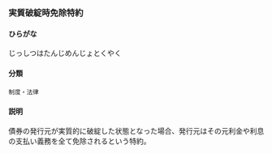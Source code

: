 <div style="display:none;">

## [あ行](securities-terms?id=あ行)
## [か行](securities-terms?id=か行)
## [さ行](securities-terms?id=さ行)

</div>

### 実質破綻時免除特約

#### ひらがな

じっしつはたんじめんじょとくやく

#### 分類

`制度・法律`

#### 説明

債券の発行元が実質的に破綻した状態となった場合、発行元はその元利金や利息の支払い義務を全て免除されるという特約。

<div style="display:none;">

## [た行](securities-terms?id=た行)
## [な行](securities-terms?id=な行)
## [は行](securities-terms?id=は行)
## [ま行](securities-terms?id=ま行)
## [や行](securities-terms?id=や行)
## [ら行](securities-terms?id=ら行)
## [わ行](securities-terms?id=わ行)
## [英数字・記号](securities-terms?id=英数字・記号)

</div>

